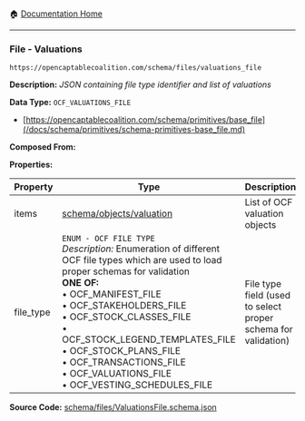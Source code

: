 :house: [Documentation Home](/README.md)

---

### File - Valuations

`https://opencaptablecoalition.com/schema/files/valuations_file`

**Description:** _JSON containing file type identifier and list of valuations_

**Data Type:** `OCF_VALUATIONS_FILE`

- [https://opencaptablecoalition.com/schema/primitives/base_file](/docs/schema/primitives/schema-primitives-base_file.md)

**Composed From:**

**Properties:**

| Property  | Type                                                                                                                                                                                                                                                                                                                                                                                                                                         | Description                                                   | Required   |
| --------- | -------------------------------------------------------------------------------------------------------------------------------------------------------------------------------------------------------------------------------------------------------------------------------------------------------------------------------------------------------------------------------------------------------------------------------------------- | ------------------------------------------------------------- | ---------- |
| items     | [schema/objects/valuation](/docs/schema/objects/schema-objects-valuation.md)                                                                                                                                                                                                                                                                                                                                                                 | List of OCF valuation objects                                 | `REQUIRED` |
| file_type | `ENUM - OCF FILE TYPE`</br>_Description:_ Enumeration of different OCF file types which are used to load proper schemas for validation</br>**ONE OF:**</br>&bull; OCF_MANIFEST_FILE</br>&bull; OCF_STAKEHOLDERS_FILE</br>&bull; OCF_STOCK_CLASSES_FILE</br>&bull; OCF_STOCK_LEGEND_TEMPLATES_FILE</br>&bull; OCF_STOCK_PLANS_FILE</br>&bull; OCF_TRANSACTIONS_FILE</br>&bull; OCF_VALUATIONS_FILE</br>&bull; OCF_VESTING_SCHEDULES_FILE</br> | File type field (used to select proper schema for validation) | `REQUIRED` |

**Source Code:** [schema/files/ValuationsFile.schema.json](/schema/files/ValuationsFile.schema.json)
